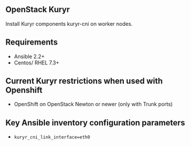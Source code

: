 ## OpenStack Kuryr

Install Kuryr components kuryr-cni on worker nodes.

## Requirements

* Ansible 2.2+
* Centos/ RHEL 7.3+

## Current Kuryr restrictions when used with Openshift

* OpenShift on OpenStack Newton or newer (only with Trunk ports)

## Key Ansible inventory configuration parameters

* ``kuryr_cni_link_interface=eth0``
